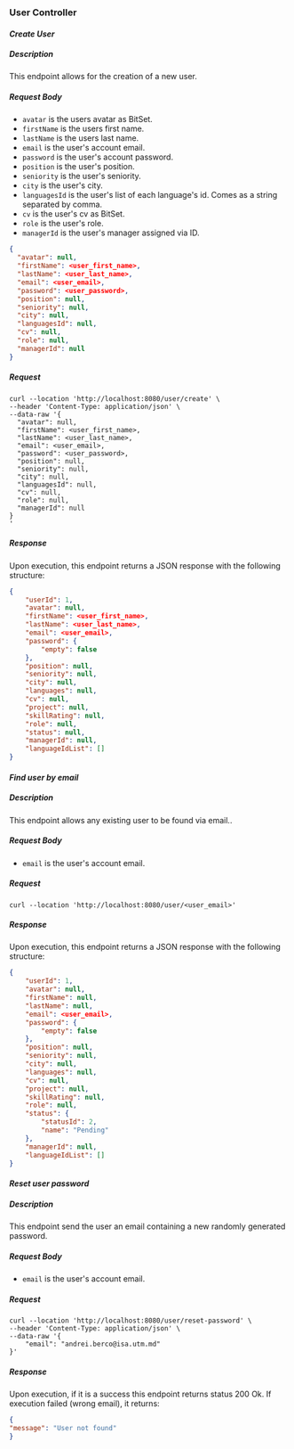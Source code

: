 ### **User Controller**
#### _Create User_
##### Description
This endpoint allows for the creation of a new user.
##### Request Body
* `avatar` is the users avatar as BitSet.
* `firstName` is the users first name.
* `lastName` is the users last name.
* `email` is the user's account email.
* `password` is the user's account password.
* `position` is the user's position.
* `seniority` is the user's seniority.
* `city` is the user's city.
* `languagesId` is the user's list of each language's id. Comes as a string separated by comma.
* `cv` is the user's cv as BitSet.
* `role` is the user's role.
* `managerId` is the user's manager assigned via ID.
``` JSON
{
  "avatar": null,
  "firstName": <user_first_name>,
  "lastName": <user_last_name>,
  "email": <user_email>,
  "password": <user_password>,
  "position": null,
  "seniority": null,
  "city": null,
  "languagesId": null,
  "cv": null,
  "role": null,
  "managerId": null
}
```
##### Request
``` Curl
curl --location 'http://localhost:8080/user/create' \
--header 'Content-Type: application/json' \
--data-raw '{
  "avatar": null,
  "firstName": <user_first_name>,
  "lastName": <user_last_name>,
  "email": <user_email>,
  "password": <user_password>,
  "position": null,
  "seniority": null,
  "city": null,
  "languagesId": null,
  "cv": null,
  "role": null,
  "managerId": null
}
'
```
##### Response
Upon execution, this endpoint returns a JSON response with the following structure:
``` JSON
{
    "userId": 1,
    "avatar": null,
    "firstName": <user_first_name>,
    "lastName": <user_last_name>,
    "email": <user_email>,
    "password": {
        "empty": false
    },
    "position": null,
    "seniority": null,
    "city": null,
    "languages": null,
    "cv": null,
    "project": null,
    "skillRating": null,
    "role": null,
    "status": null,
    "managerId": null,
    "languageIdList": []
}
```

#### _Find user by email_
##### Description
This endpoint allows any existing user to be found via email..
##### Request Body
* `email` is the user's account email.
##### Request
``` Curl
curl --location 'http://localhost:8080/user/<user_email>'
```
##### Response
Upon execution, this endpoint returns a JSON response with the following structure:
``` JSON
{
    "userId": 1,
    "avatar": null,
    "firstName": null,
    "lastName": null,
    "email": <user_email>,
    "password": {
        "empty": false
    },
    "position": null,
    "seniority": null,
    "city": null,
    "languages": null,
    "cv": null,
    "project": null,
    "skillRating": null,
    "role": null,
    "status": {
        "statusId": 2,
        "name": "Pending"
    },
    "managerId": null,
    "languageIdList": []
}
```

#### _Reset user password_
##### Description
This endpoint send the user an email containing a new randomly generated password.
##### Request Body
* `email` is the user's account email.
##### Request
``` Curl
curl --location 'http://localhost:8080/user/reset-password' \
--header 'Content-Type: application/json' \
--data-raw '{
    "email": "andrei.berco@isa.utm.md"
}'
```
##### Response
Upon execution, if it is a success this endpoint returns status 200 Ok.
If execution failed (wrong email), it returns:
```JSON
{
"message": "User not found"
}
```